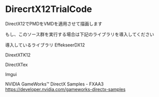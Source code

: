 # DirecrtX12TrialCode
DirectX12でPMDをVMDを適用させて描画します

もし、このソース群を実行する場合は下記のライブラリを導入してください

導入しているライブラリ
EffekseerDX12

DirextXTK12

DirectXTex

Imgui

NVIDIA GameWorks™ DirectX Samples - FXAA3
https://developer.nvidia.com/gameworks-directx-samples
